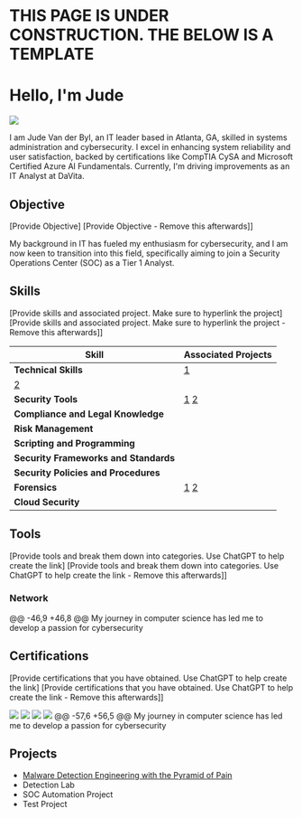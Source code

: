 
# THIS PAGE IS UNDER CONSTRUCTION. THE BELOW IS A TEMPLATE
# Hello, I'm Jude
<a href="https://www.linkedin.com/in/judevdbyl/"><img src="https://img.shields.io/badge/-LinkedIn-0072b1?&style=for-the-badge&logo=linkedin&logoColor=white" /></a>

I am Jude Van der Byl, an IT leader based in Atlanta, GA, skilled in systems administration and cybersecurity. I excel in enhancing system reliability and user satisfaction, backed by certifications like CompTIA CySA and Microsoft Certified Azure AI Fundamentals. Currently, I'm driving improvements as an IT Analyst at DaVita.

## Objective
[Provide Objective]
[Provide Objective - Remove this afterwards]]

My background in IT has fueled my enthusiasm for cybersecurity, and I am now keen to transition into this field, specifically aiming to join a Security Operations Center (SOC) as a Tier 1 Analyst.

## Skills
[Provide skills and associated project. Make sure to hyperlink the project]
[Provide skills and associated project. Make sure to hyperlink the project - Remove this afterwards]]

| Skill               | Associated Projects |
|--------------------------------------|---------------------|
| **Technical Skills**                 |<a href="https://github.com/JudeVdByl/PicoSecure-Threat-Simulation-and-Detection-Challenge/blob/main/README.md#tools-used">1</a>
                                        <a href="https://github.com/JudeVdByl/Email-Threat-Analysis-Using-Cisco-Talos-Intelligence/blob/main/README.md">2</a>|
| **Security Tools**                   |<a href="https://github.com/JudeVdByl/PicoSecure-Threat-Simulation-and-Detection-Challenge/blob/main/README.md#tools-used">1</a>                                             <a href="https://github.com/JudeVdByl/Email-Threat-Analysis-Using-Cisco-Talos-Intelligence/blob/main/README.md">2</a>|
| **Compliance and Legal Knowledge**   |                     |
| **Risk Management**                  |                     |
| **Scripting and Programming**        |                     |
| **Security Frameworks and Standards**|                     |
| **Security Policies and Procedures** |                     |
| **Forensics**                        |<a href="https://github.com/JudeVdByl/PicoSecure-Threat-Simulation-and-Detection-Challenge/blob/main/README.md#tools-used">1</a>                                             <a href="https://github.com/JudeVdByl/Email-Threat-Analysis-Using-Cisco-Talos-Intelligence/blob/main/README.md">2</a>|
| **Cloud Security**                   |                     |

## Tools
[Provide tools and break them down into categories. Use ChatGPT to help create the link]
[Provide tools and break them down into categories. Use ChatGPT to help create the link - Remove this afterwards]]

### Network
<div>
@@ -46,9 +46,8 @@ My journey in computer science has led me to develop a passion for cybersecurity
</div>

## Certifications
[Provide certifications that you have obtained. Use ChatGPT to help create the link]
[Provide certifications that you have obtained. Use ChatGPT to help create the link - Remove this afterwards]]
<div>
<img src="https://img.shields.io/badge/-CISSP-0052CC?style=for-the-badge&logo=ISC2&logoColor=white" />
<img src="https://img.shields.io/badge/-Security%2B-FF0000?&style=for-the-badge&logo=CompTIA&logoColor=white" />
<img src="https://img.shields.io/badge/-Network%2B-007ACC?&style=for-the-badge&logo=CompTIA&logoColor=white" />
<img src="https://img.shields.io/badge/-A%2B-4D4D4D?&style=for-the-badge&logo=CompTIA&logoColor=white" />
@@ -57,6 +56,5 @@ My journey in computer science has led me to develop a passion for cybersecurity
</div>

## Projects
- <a href="https://github.com/JudeVdByl/PicoSecure-Threat-Simulation-and-Detection-Challenge/blob/main/README.md#tools-used">Malware Detection Engineering with the Pyramid of Pain</a>
- Detection Lab
- SOC Automation Project
- Test Project
